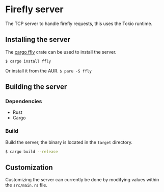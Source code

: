 # Firefly server

The TCP server to handle firefly requests, this uses the Tokio runtime.

## Installing the server

The [cargo ffly](https://crates.io/crates/ffly) crate can be used to install the server.

`$ cargo install ffly`

Or install it from the AUR.
`$ paru -S ffly`

## Building the server

### Dependencies

-   Rust
-   Cargo

### Build

Build the server, the binary is located in the `target` directory.

```bash
$ cargo build --release
```

## Customization

Customizing the server can currently be done by modifying values within the
`src/main.rs` file.
